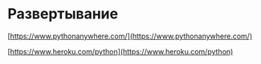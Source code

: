 # Развертывание

[https://www.pythonanywhere.com/](https://www.pythonanywhere.com/)

[https://www.heroku.com/python](https://www.heroku.com/python)

